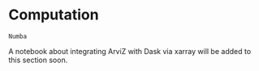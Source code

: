# Computation

```{toctree}
Numba
```

A notebook about integrating ArviZ with Dask via xarray will be added to this
section soon.
